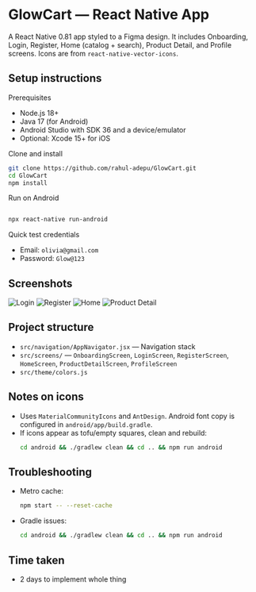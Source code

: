 GlowCart — React Native App
===========================

A React Native 0.81 app styled to a Figma design. It includes Onboarding, Login, Register, Home (catalog + search), Product Detail, and Profile screens. Icons are from `react-native-vector-icons`.

Setup instructions
------------------

Prerequisites
- Node.js 18+
- Java 17 (for Android)
- Android Studio with SDK 36 and a device/emulator
- Optional: Xcode 15+ for iOS

Clone and install
```bash
git clone https://github.com/rahul-adepu/GlowCart.git
cd GlowCart
npm install
```

Run on Android
```bash

npx react-native run-android

```


Quick test credentials
- Email: `olivia@gmail.com`
- Password: `Glow@123`

Screenshots
------------------

![Login](assets/screenshots/login.png)
![Register](docs/screenshots/register.png)
![Home](docs/screenshots/home.png)
![Product Detail](docs/screenshots/product.png)


Project structure
-----------------
- `src/navigation/AppNavigator.jsx` — Navigation stack
- `src/screens/` — `OnboardingScreen`, `LoginScreen`, `RegisterScreen`, `HomeScreen`, `ProductDetailScreen`, `ProfileScreen`
- `src/theme/colors.js`

Notes on icons
--------------
- Uses `MaterialCommunityIcons` and `AntDesign`. Android font copy is configured in `android/app/build.gradle`.
- If icons appear as tofu/empty squares, clean and rebuild:
  ```bash
  cd android && ./gradlew clean && cd .. && npm run android
  ```

Troubleshooting
---------------
- Metro cache:
  ```bash
  npm start -- --reset-cache
  ```
- Gradle issues:
  ```bash
  cd android && ./gradlew clean && cd .. && npm run android
  ```

Time taken
----------
- 2 days to implement whole thing
